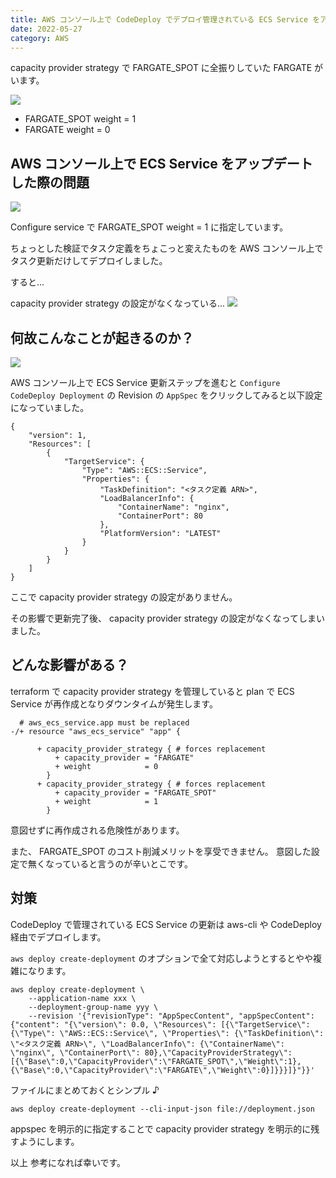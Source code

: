 ```yaml
---
title: AWS コンソール上で CodeDeploy でデプロイ管理されている ECS Service をアップデートすると capacity provider が FARGATE になってしまう件
date: 2022-05-27
category: AWS
---
```


capacity provider strategy で FARGATE_SPOT に全振りしていた FARGATE がいます。

![](https://i.imgur.com/rqRuh2G.png)

- FARGATE_SPOT weight = 1
- FARGATE weight = 0

## AWS コンソール上で ECS Service をアップデートした際の問題

![](https://i.imgur.com/4RoXEV6.png)

Configure service で FARGATE_SPOT weight = 1 に指定しています。

ちょっとした検証でタスク定義をちょこっと変えたものを AWS コンソール上でタスク更新だけしてデプロイしました。

すると...

capacity provider strategy の設定がなくなっている...
![](https://i.imgur.com/8kt06gl.png)

## 何故こんなことが起きるのか？

![](https://i.imgur.com/N16Wks5.png)

AWS コンソール上で ECS Service 更新ステップを進むと
`Configure CodeDeploy Deployment` の Revision の `AppSpec` をクリックしてみると以下設定になっていました。

```
{
    "version": 1,
    "Resources": [
        {
            "TargetService": {
                "Type": "AWS::ECS::Service",
                "Properties": {
                    "TaskDefinition": "<タスク定義 ARN>",
                    "LoadBalancerInfo": {
                        "ContainerName": "nginx",
                        "ContainerPort": 80
                    },
                    "PlatformVersion": "LATEST"
                }
            }
        }
    ]
}
```

ここで capacity provider strategy の設定がありません。

その影響で更新完了後、 capacity provider strategy の設定がなくなってしまいました。

## どんな影響がある？

terraform で capacity provider strategy を管理していると
plan で ECS Service が再作成となりダウンタイムが発生します。

```
  # aws_ecs_service.app must be replaced
-/+ resource "aws_ecs_service" "app" {

      + capacity_provider_strategy { # forces replacement
          + capacity_provider = "FARGATE"
          + weight            = 0
        }
      + capacity_provider_strategy { # forces replacement
          + capacity_provider = "FARGATE_SPOT"
          + weight            = 1
        }
```

意図せずに再作成される危険性があります。

また、 FARGATE_SPOT のコスト削減メリットを享受できません。
意図した設定で無くなっていると言うのが辛いとこです。

## 対策

CodeDeploy で管理されている ECS Service の更新は
aws-cli や CodeDeploy 経由でデプロイします。

`aws deploy create-deployment` のオプションで全て対応しようとするとやや複雑になります。

```
aws deploy create-deployment \
	--application-name xxx \
	--deployment-group-name yyy \
	--revision '{"revisionType": "AppSpecContent", "appSpecContent": {"content": "{\"version\": 0.0, \"Resources\": [{\"TargetService\": {\"Type\": \"AWS::ECS::Service\", \"Properties\": {\"TaskDefinition\": \"<タスク定義 ARN>\", \"LoadBalancerInfo\": {\"ContainerName\": \"nginx\", \"ContainerPort\": 80},\"CapacityProviderStrategy\": [{\"Base\":0,\"CapacityProvider\":\"FARGATE_SPOT\",\"Weight\":1},{\"Base\":0,\"CapacityProvider\":\"FARGATE\",\"Weight\":0}]}}}]}"}}'
```

ファイルにまとめておくとシンプル ♪

```
aws deploy create-deployment --cli-input-json file://deployment.json
```

appspec を明示的に指定することで capacity provider strategy を明示的に残すようにします。

以上
参考になれば幸いです。
